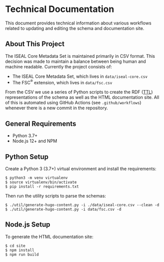 # Technical Documentation
This document provides technical information about various workflows related to updating and editing the schema and documentation site.

## About This Project

The ISEAL Core Metadata Set is maintained primarily in CSV format. This decision was made to maintain a balance between being human and machine readable. Currently the project consists of:

- The ISEAL Core Metadata Set, which lives in `data/iseal-core.csv`
- The FSC<sup>®</sup> extension, which lives in `data/fsc.csv`

From the CSV we use a series of Python scripts to create the RDF ([TTL](https://en.wikipedia.org/wiki/Turtle_(syntax))) representations of the schema as well as the HTML documentation site. All of this is automated using GitHub Actions (see `.github/workflows`) whenever there is a new commit in the repository.

## General Requirements

- Python 3.7+
- Node.js 12+ and NPM

## Python Setup
Create a Python 3 (3.7+) virtual environment and install the requirements:

```console
$ python3 -m venv virtualenv
$ source virtualenv/bin/activate
$ pip install -r requirements.txt
```

Then run the utility scripts to parse the schemas:

```console
$ ./util/generate-hugo-content.py -i ./data/iseal-core.csv --clean -d
$ ./util/generate-hugo-content.py -i data/fsc.csv -d
```

## Node.js Setup
To generate the HTML documentation site:

```console
$ cd site
$ npm install
$ npm run build
```
